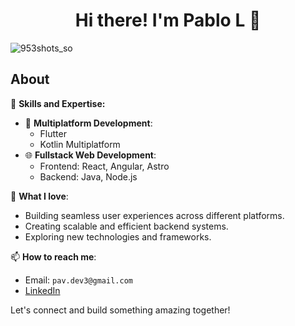 <div align="center">
<h1 align="center">Hi there! I'm Pablo L 👋</h1>
</div>

![953shots_so](https://github.com/plNav/plNav/assets/83410074/5bf75c8b-0b54-4c02-b64d-251809ac48a3)



## About

🚀 **Skills and Expertise:**
- 📱 **Multiplatform Development**:
  - Flutter
  - Kotlin Multiplatform
- 🌐 **Fullstack Web Development**:
  - Frontend: React, Angular, Astro
  - Backend: Java, Node.js

🌟 **What I love**:
- Building seamless user experiences across different platforms.
- Creating scalable and efficient backend systems.
- Exploring new technologies and frameworks.

📫 **How to reach me**:
- Email: `pav.dev3@gmail.com`
- [LinkedIn](https://www.linkedin.com/in/your-linkedin)

Let's connect and build something amazing together!

